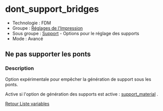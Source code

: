 # dont_support_bridges

* Technologie : FDM
* Groupe : [Réglages de l'Impression](../print_settings/print_settings.md)
* Sous groupe : [Support](../print_settings/print_settings.md#support) - Options pour le réglage des supports
* Mode : Avancé

## Ne pas supporter les ponts

### Description

Option expérimentale pour empêcher la génération de support sous les ponts.

Active si l'option de génération des supports est active  : [support_material](support_material.md) .

[Retour Liste variables](variable_list.md)